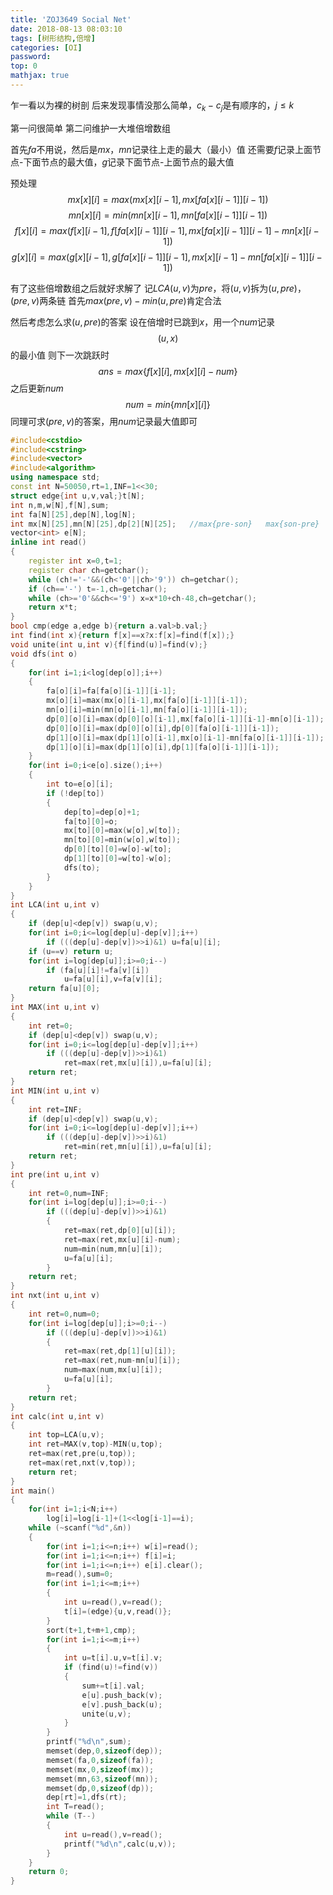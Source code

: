 ```yaml
---
title: 'ZOJ3649 Social Net'
date: 2018-08-13 08:03:10
tags: [树形结构,倍增]
categories: [OI]
password:
top: 0
mathjax: true
---
```

乍一看以为裸的树剖
后来发现事情没那么简单，$c_{k}-c_{j}$是有顺序的，$j\leq k$


第一问很简单
第二问维护一大堆倍增数组

首先$fa$不用说，然后是$mx$，$mn$记录往上走的最大（最小）值
还需要$f$记录上面节点-下面节点的最大值，$g$记录下面节点-上面节点的最大值

预处理
$$
mx\left [ x \right ]\left [ i \right ]=max\left ( mx\left [ x \right ]\left [ i-1 \right ] ,mx\left [fa\left [  x\right ] \left [ i-1 \right ]\right ]\left [ i-1 \right ]\right )
$$
$$
mn\left [ x \right ]\left [ i \right ]=min\left ( mn\left [ x \right ]\left [ i-1 \right ] ,mn\left [fa\left [  x\right ] \left [ i-1 \right ]\right ]\left [ i-1 \right ]\right )
$$
$$
f\left [ x \right ]\left [ i \right ]=max\left ( f\left [ x \right ]\left [ i-1 \right ] ,f\left [fa\left [  x\right ] \left [ i-1 \right ]\right ]\left [ i-1 \right ],mx\left [ fa\left [  x\right ] \left [ i-1 \right ] \right ]\left [ i-1 \right ]-mn\left [ x \right ]\left [ i-1 \right ]\right )
$$
$$
g\left [ x \right ]\left [ i \right ]=max\left ( g\left [ x \right ]\left [ i-1 \right ] ,g\left [fa\left [  x\right ] \left [ i-1 \right ]\right ]\left [ i-1 \right ],mx\left [ x \right ]\left [ i-1 \right ]-mn\left [ fa\left [  x\right ] \left [ i-1 \right ] \right ]\left [ i-1 \right ]\right )
$$

有了这些倍增数组之后就好求解了
记$LCA\left ( u,v \right )$为$pre$，将$\left ( u,v \right )$拆为$\left ( u,pre \right )$，$\left ( pre,v \right )$两条链
首先$max\left ( pre,v \right )-min\left (  u,pre\right )$肯定合法

然后考虑怎么求$\left ( u,pre \right )$的答案
设在倍增时已跳到$x$，用一个$num$记录$$\left ( u,x \right )$$的最小值
则下一次跳跃时
$$
ans=max\left \{ f\left [ x \right ] \left [ i \right ],mx\left [ x \right ]\left [ i \right ]-num\right \}
$$
之后更新$num$
$$
num=min\left \{ mn\left [ x \right ]\left [ i \right ] \right \}
$$
同理可求$\left ( pre,v \right )$的答案，用$num$记录最大值即可
<!--more-->
```c++
#include<cstdio>
#include<cstring>
#include<vector>
#include<algorithm>
using namespace std;
const int N=50050,rt=1,INF=1<<30;
struct edge{int u,v,val;}t[N];
int n,m,w[N],f[N],sum;
int fa[N][25],dep[N],log[N];
int mx[N][25],mn[N][25],dp[2][N][25];   //max{pre-son}   max{son-pre}
vector<int> e[N];
inline int read()
{
    register int x=0,t=1;
    register char ch=getchar();
    while (ch!='-'&&(ch<'0'||ch>'9')) ch=getchar();
    if (ch=='-') t=-1,ch=getchar();
    while (ch>='0'&&ch<='9') x=x*10+ch-48,ch=getchar();
    return x*t;
}
bool cmp(edge a,edge b){return a.val>b.val;}
int find(int x){return f[x]==x?x:f[x]=find(f[x]);}
void unite(int u,int v){f[find(u)]=find(v);}
void dfs(int o)
{
    for(int i=1;i<log[dep[o]];i++)
    {
        fa[o][i]=fa[fa[o][i-1]][i-1];
        mx[o][i]=max(mx[o][i-1],mx[fa[o][i-1]][i-1]);
        mn[o][i]=min(mn[o][i-1],mn[fa[o][i-1]][i-1]);
        dp[0][o][i]=max(dp[0][o][i-1],mx[fa[o][i-1]][i-1]-mn[o][i-1]);
        dp[0][o][i]=max(dp[0][o][i],dp[0][fa[o][i-1]][i-1]);
        dp[1][o][i]=max(dp[1][o][i-1],mx[o][i-1]-mn[fa[o][i-1]][i-1]);
        dp[1][o][i]=max(dp[1][o][i],dp[1][fa[o][i-1]][i-1]);
    }
    for(int i=0;i<e[o].size();i++)
    {
        int to=e[o][i];
        if (!dep[to])
        {
            dep[to]=dep[o]+1;
            fa[to][0]=o;
            mx[to][0]=max(w[o],w[to]);
            mn[to][0]=min(w[o],w[to]);
            dp[0][to][0]=w[o]-w[to];
            dp[1][to][0]=w[to]-w[o];
            dfs(to);
        }
    }
}
int LCA(int u,int v)
{
    if (dep[u]<dep[v]) swap(u,v);
    for(int i=0;i<=log[dep[u]-dep[v]];i++)
        if (((dep[u]-dep[v])>>i)&1) u=fa[u][i];
    if (u==v) return u;
    for(int i=log[dep[u]];i>=0;i--)
        if (fa[u][i]!=fa[v][i])
            u=fa[u][i],v=fa[v][i];
    return fa[u][0];
}
int MAX(int u,int v)
{
    int ret=0;
    if (dep[u]<dep[v]) swap(u,v);
    for(int i=0;i<=log[dep[u]-dep[v]];i++)
        if (((dep[u]-dep[v])>>i)&1)
            ret=max(ret,mx[u][i]),u=fa[u][i];
    return ret;
}
int MIN(int u,int v)
{
    int ret=INF;
    if (dep[u]<dep[v]) swap(u,v);
    for(int i=0;i<=log[dep[u]-dep[v]];i++)
        if (((dep[u]-dep[v])>>i)&1)
            ret=min(ret,mn[u][i]),u=fa[u][i];
    return ret;
}
int pre(int u,int v)
{
    int ret=0,num=INF;
    for(int i=log[dep[u]];i>=0;i--)
        if (((dep[u]-dep[v])>>i)&1) 
        {
            ret=max(ret,dp[0][u][i]);
            ret=max(ret,mx[u][i]-num);
            num=min(num,mn[u][i]);
            u=fa[u][i];
        } 
    return ret;
}
int nxt(int u,int v)
{
    int ret=0,num=0;
    for(int i=log[dep[u]];i>=0;i--)
        if (((dep[u]-dep[v])>>i)&1) 
        {
            ret=max(ret,dp[1][u][i]);
            ret=max(ret,num-mn[u][i]);
            num=max(num,mx[u][i]);
            u=fa[u][i];
        }
    return ret;
}
int calc(int u,int v)
{
    int top=LCA(u,v);
    int ret=MAX(v,top)-MIN(u,top);
    ret=max(ret,pre(u,top));
    ret=max(ret,nxt(v,top));
    return ret;
}
int main()
{
    for(int i=1;i<N;i++)
        log[i]=log[i-1]+(1<<log[i-1]==i);
    while (~scanf("%d",&n))
    {
        for(int i=1;i<=n;i++) w[i]=read();
        for(int i=1;i<=n;i++) f[i]=i;
        for(int i=1;i<=n;i++) e[i].clear();
        m=read(),sum=0;
        for(int i=1;i<=m;i++)
        {
            int u=read(),v=read();
            t[i]=(edge){u,v,read()};
        }
        sort(t+1,t+m+1,cmp);
        for(int i=1;i<=m;i++)
        {
            int u=t[i].u,v=t[i].v;
            if (find(u)!=find(v))
            {
                sum+=t[i].val;
                e[u].push_back(v);
                e[v].push_back(u);
                unite(u,v);
            }
        }
        printf("%d\n",sum);
        memset(dep,0,sizeof(dep));
        memset(fa,0,sizeof(fa));
        memset(mx,0,sizeof(mx));
        memset(mn,63,sizeof(mn));
        memset(dp,0,sizeof(dp));
        dep[rt]=1,dfs(rt);
        int T=read();
        while (T--) 
        {
            int u=read(),v=read();
            printf("%d\n",calc(u,v));
        }
    }
    return 0;
}
```



